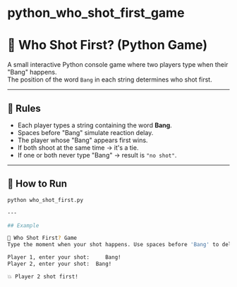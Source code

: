 # python_who_shot_first_game
# 🔫 Who Shot First? (Python Game)

A small interactive Python console game where two players type when their "Bang" happens.  
The position of the word `Bang` in each string determines who shot first.

---

## 🎯 Rules
- Each player types a string containing the word **Bang**.
- Spaces before "Bang" simulate reaction delay.
- The player whose "Bang" appears first wins.
- If both shoot at the same time → it's a tie.
- If one or both never type "Bang" → result is `"no shot"`.

---

## 🚀 How to Run
```bash
python who_shot_first.py

---

## Example

🔫 Who Shot First? Game
Type the moment when your shot happens. Use spaces before 'Bang' to delay your shot.

Player 1, enter your shot:     Bang!
Player 2, enter your shot:  Bang!

💥 Player 2 shot first!

